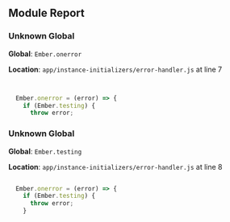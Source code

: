 ## Module Report
### Unknown Global

**Global**: `Ember.onerror`

**Location**: `app/instance-initializers/error-handler.js` at line 7

```js


  Ember.onerror = (error) => {
    if (Ember.testing) {
      throw error;
```

### Unknown Global

**Global**: `Ember.testing`

**Location**: `app/instance-initializers/error-handler.js` at line 8

```js

  Ember.onerror = (error) => {
    if (Ember.testing) {
      throw error;
    }
```
